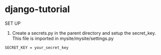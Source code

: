 # django-tutorial

SET UP

1. Create a secrets.py in the parent directory and setup the secret_key. This file is imported in mysite/mysite/settings.py
```
SECRET_KEY = your_secret_key
```
